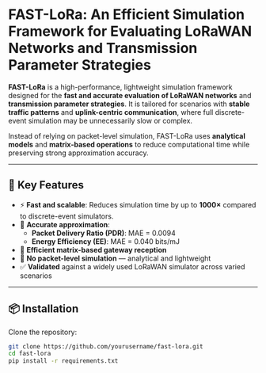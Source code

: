 # FAST-LoRa: An Efficient Simulation Framework for Evaluating LoRaWAN Networks and Transmission Parameter Strategies

**FAST-LoRa** is a high-performance, lightweight simulation framework designed for the **fast and accurate evaluation of LoRaWAN networks** and **transmission parameter strategies**. It is tailored for scenarios with **stable traffic patterns** and **uplink-centric communication**, where full discrete-event simulation may be unnecessarily slow or complex.

Instead of relying on packet-level simulation, FAST-LoRa uses **analytical models** and **matrix-based operations** to reduce computational time while preserving strong approximation accuracy.

---

## 🚀 Key Features

- ⚡ **Fast and scalable**: Reduces simulation time by up to **1000×** compared to discrete-event simulators.
- 🎯 **Accurate approximation**:
  - **Packet Delivery Ratio (PDR)**: MAE = 0.0094
  - **Energy Efficiency (EE)**: MAE = 0.040 bits/mJ
- 🧠 **Efficient matrix-based gateway reception**
- 🧮 **No packet-level simulation** — analytical and lightweight
- ✅ **Validated** against a widely used LoRaWAN simulator across varied scenarios

---

## 📦 Installation

Clone the repository:

```bash
git clone https://github.com/yourusername/fast-lora.git
cd fast-lora
pip install -r requirements.txt
